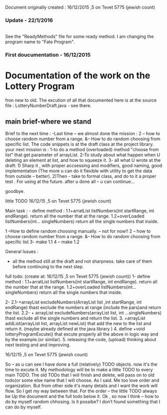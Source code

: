 Document originally created : 16/12/2015 ,5 on Tevet 5775 (jewish count)

<h3>Update - 22/1/2016</h3></br>
See the "ReadyMethods" file for some ready method. I am changing the program name to "Fate Program".



<h3>First doucumentation - 16/12/2015</h3>
<h1>Documentation of the work on the Lottery Program</h1>
fron new to old.
The excution of all that documented here is at the source file : LotteryNumberDraft.java - see there. 


<h2>main brief-where we stand</h2>
Brief to the next time : 
-Last time – we almost done the mission : 2 – how to choose random number from a range. &– How to do random choosing from specific list. 
The code snippets is at the draft class at the project library. 
your next mission is : 
1-to do a method (overloaded) method "choose from list"  that get parameter of arrayList. 
2-To study about what happen when U deleting an element at list, and how to squeeze it. 
3- all what U wrote at the draft:
1) Sharp it , with proper accsessing and modifiers, good naming, good implementation (The more u can do it flexible with utility to get the data from outside – better). 
2)Then -  take to formal class, and do to it  a proper test . For using at the future. 
after u done all – u can continue…
 

goodbye.





little TODO
 16/12/15 ,5 on Tevet 5775 (jewish count)

Main task : - define method :
1.1+arratList listNumbers(int  startRange, int endRange).
return all the number that at the range.
1.2+overLoaded listNumbers(int… singleNumbers)
return all the single numbers that inside.

1 –How to define random choosing manually.  – not for now!!
2 – how to choose random number from a range. &– How to do random choosing from specific list
3- make 1.1
4 – make 1.2

General Issues :
- all the method still at the draft and not sharpness. take care of them before continuing to the next step. 



full todo:  (create at: 16/12/15 ,5 on Tevet 5775 (jewish count))
1- define method :
1.1+arratList listNumbers(int  startRange, int endRange).
return all the number that at the range.
1.2+overLoaded listNumbers(int… singleNumbers)
return all the single numbers that inside.

2- 
2.1-+arrayList excludeNumbers(ArrayList list ,int startRange, int endRange)
thast exclude the numbers at range (include the pars)and return the list.
2.2- + arrayList excludeNumbers(arrayList list, int …singleNumbers)
thast exclude all  the single  numbers and return the list.
3. +arrayList addList(arrayList list, arrayList newList)
 that add the new to the list and return it. (maybe already defined at the java library )
4. define
+void lotteryProgramExcute()
that excute properly all the above in logic way and by the example.(or similar).
5. releasing the code, (upload) thinking about next testing and and improving. 




16/12/15 ,5 on Tevet 5775 (jewish count)

So – as u can see I have done a full (relatively) TODO objects. now it's the time to excute it. My methodology will be to make a little TODO to every main TODO. The old TODo that I wiil finish and delete, will pass on to old todo(or some else name that I will choose. 
As I said. Me too love order and organization. But from other side it's many details and I want the work will flow. So I get my way between that.
For the order – the little TODO always be Up the document and the full todo below it. 
Ok , so now I think – how to do by myself random chhosing. Is it possibe? I don’t found something that I can do by myself. 
